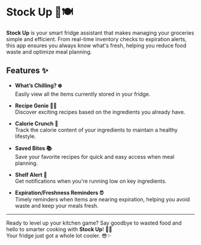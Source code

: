# Stock Up 🧊🍽️

**Stock Up** is your smart fridge assistant that makes managing your groceries simple and efficient. From real-time inventory checks to expiration alerts, this app ensures you always know what's fresh, helping you reduce food waste and optimize meal planning.

## Features ✨

- **What’s Chilling? ❄️**  
  Easily view all the items currently stored in your fridge.

- **Recipe Genie 🧙‍♂️**  
  Discover exciting recipes based on the ingredients you already have.

- **Calorie Crunch 🍎**  
  Track the calorie content of your ingredients to maintain a healthy lifestyle.

- **Saved Bites 📚**  
  Save your favorite recipes for quick and easy access when meal planning.

- **Shelf Alert 🚨**  
  Get notifications when you're running low on key ingredients.

- **Expiration/Freshness Reminders ⏰**  
  Timely reminders when items are nearing expiration, helping you avoid waste and keep your meals fresh.

---

Ready to level up your kitchen game? Say goodbye to wasted food and hello to smarter cooking with **Stock Up**! 🛒🍳  
Your fridge just got a whole lot cooler. 😎✨

